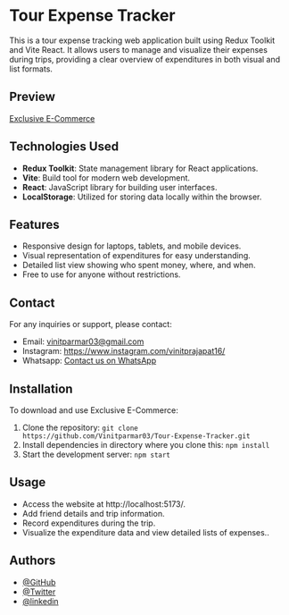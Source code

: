 
# Tour Expense Tracker

This is a tour expense tracking web application built using Redux Toolkit and Vite React. It allows users to manage and visualize their expenses during trips, providing a clear overview of expenditures in both visual and list formats.

## Preview

[Exclusive E-Commerce](https://exclusive-ecommerce-omega.vercel.app/)

## Technologies Used

- **Redux Toolkit**: State management library for React applications.
- **Vite**: Build tool for modern web development.
- **React**: JavaScript library for building user interfaces.
- **LocalStorage**: Utilized for storing data locally within the browser.

## Features

- Responsive design for laptops, tablets, and mobile devices.
- Visual representation of expenditures for easy understanding.
- Detailed list view showing who spent money, where, and when.
- Free to use for anyone without restrictions.

## Contact

For any inquiries or support, please contact:

- Email: vinitparmar03@gmail.com
- Instagram: https://www.instagram.com/vinitprajapat16/
- Whatsapp: [Contact us on WhatsApp](https://wa.me/9672240149)


## Installation

To download and use Exclusive E-Commerce:

1. Clone the repository: `git clone https://github.com/Vinitparmar03/Tour-Expense-Tracker.git`
2. Install dependencies in directory where you clone this: `npm install`
3. Start the development server: `npm start`

## Usage

- Access the website at http://localhost:5173/.
- Add friend details and trip information.
- Record expenditures during the trip.
- Visualize the expenditure data and view detailed lists of expenses..

## Authors
- [@GitHub](https://www.github.com/vinitparmar03)
- [@Twitter](https://twitter.com/Vinitparmar03)
- [@linkedin](https://www.linkedin.com/in/vinit-kumar-parmar-22522a215/)


